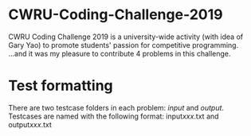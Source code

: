 # CWRU-Coding-Challenge-2019
CWRU Coding Challenge 2019 is a university-wide activity (with idea of Gary Yao) to promote students' passion for competitive programming. <br>
...and it was my pleasure to contribute 4 problems in this challenge.

# Test formatting
There are two testcase folders in each problem: <i>input</i> and <i>output</i>. <br>
Testcases are named with the following format: input<i>xxx</i>.txt and output<i>xxx</i>.txt
